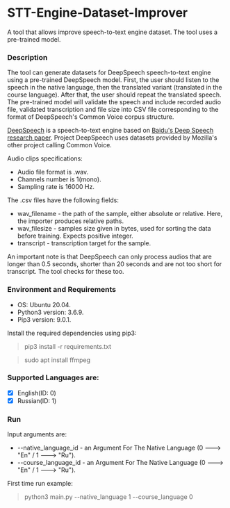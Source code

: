 # STT-Engine-Dataset-Improver
A tool that allows improve speech-to-text engine dataset. The tool uses a pre-trained model.

### Description
The tool can generate datasets for DeepSpeech speech-to-text engine using a pre-trained DeepSpeech model.
First, the user should listen to the speech in the native language, then the translated variant (translated in the course language). After that, the user should repeat the translated speech. The pre-trained model will validate the speech and include recorded audio file, validated transcription and file size into CSV file corresponding to the format of DeepSpeech's Common Voice corpus structure.

[DeepSpeech](https://github.com/mozilla/DeepSpeech) is a speech-to-text engine based on [Baidu's Deep Speech research paper](https://arxiv.org/abs/1412.5567). Project DeepSpeech uses datasets provided by Mozilla's other project calling Common Voice.

Audio clips specifications:
  * Audio file format is .wav.
  * Channels number is 1(mono).
  * Sampling rate is 16000 Hz.

The .csv files have the following fields:
  * wav_filename - the path of the sample, either absolute or relative. Here, the importer produces relative paths.
  * wav_filesize - samples size given in bytes, used for sorting the data before training. Expects positive integer.
  * transcript - transcription target for the sample.

An important note is that DeepSpeech can only process audios that are longer than 0.5 seconds, shorter than 20 seconds and are not too short for transcript. The tool checks for these too.

### Environment and Requirements
  * OS: Ubuntu 20.04.
  * Python3 version: 3.6.9.
  * Pip3 version: 9.0.1.

Install the required dependencies using pip3:
> pip3 install -r requirements.txt

> sudo apt install ffmpeg

### Supported Languages are:
  - [x] English(ID: 0)
  - [x] Russian(ID: 1)

### Run
Input arguments are:
  * --native_language_id - an Argument For The Native Language (0 ---> "En" / 1 ---> "Ru").
  * --course_language_id - an Argument For The Native Language (0 ---> "En" / 1 ---> "Ru").

First time run example:
> python3 main.py --native_language 1 --course_language 0
